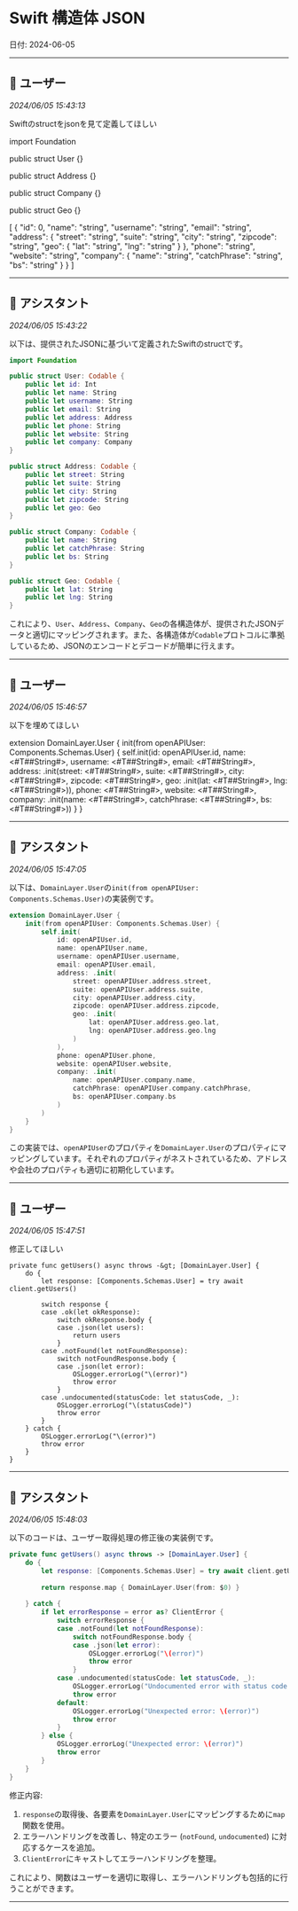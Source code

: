 # Swift 構造体 JSON

日付: 2024-06-05

---

## 👤 ユーザー
*2024/06/05 15:43:13*

Swiftのstructをjsonを見て定義してほしい

import Foundation

public struct User {}

public struct Address {}

public struct Company {}

public struct Geo {}

[
  {
    "id": 0,
    "name": "string",
    "username": "string",
    "email": "string",
    "address": {
      "street": "string",
      "suite": "string",
      "city": "string",
      "zipcode": "string",
      "geo": {
        "lat": "string",
        "lng": "string"
      }
    },
    "phone": "string",
    "website": "string",
    "company": {
      "name": "string",
      "catchPhrase": "string",
      "bs": "string"
    }
  }
]

---

## 🤖 アシスタント
*2024/06/05 15:43:22*

以下は、提供されたJSONに基づいて定義されたSwiftのstructです。

```swift
import Foundation

public struct User: Codable {
    public let id: Int
    public let name: String
    public let username: String
    public let email: String
    public let address: Address
    public let phone: String
    public let website: String
    public let company: Company
}

public struct Address: Codable {
    public let street: String
    public let suite: String
    public let city: String
    public let zipcode: String
    public let geo: Geo
}

public struct Company: Codable {
    public let name: String
    public let catchPhrase: String
    public let bs: String
}

public struct Geo: Codable {
    public let lat: String
    public let lng: String
}
```

これにより、`User`、`Address`、`Company`、`Geo`の各構造体が、提供されたJSONデータと適切にマッピングされます。また、各構造体が`Codable`プロトコルに準拠しているため、JSONのエンコードとデコードが簡単に行えます。

---

## 👤 ユーザー
*2024/06/05 15:46:57*

以下を埋めてほしい

extension DomainLayer.User {
    init(from openAPIUser: Components.Schemas.User) {
        self.init(id: openAPIUser.id, name: &lt;#T##String#&gt;, username: &lt;#T##String#&gt;, email: &lt;#T##String#&gt;, address: .init(street: &lt;#T##String#&gt;, suite: &lt;#T##String#&gt;, city: &lt;#T##String#&gt;, zipcode: &lt;#T##String#&gt;, geo: .init(lat: &lt;#T##String#&gt;, lng: &lt;#T##String#&gt;)), phone: &lt;#T##String#&gt;, website: &lt;#T##String#&gt;, company: .init(name: &lt;#T##String#&gt;, catchPhrase: &lt;#T##String#&gt;, bs: &lt;#T##String#&gt;))
    }
}

---

## 🤖 アシスタント
*2024/06/05 15:47:05*

以下は、`DomainLayer.User`の`init(from openAPIUser: Components.Schemas.User)`の実装例です。

```swift
extension DomainLayer.User {
    init(from openAPIUser: Components.Schemas.User) {
        self.init(
            id: openAPIUser.id,
            name: openAPIUser.name,
            username: openAPIUser.username,
            email: openAPIUser.email,
            address: .init(
                street: openAPIUser.address.street,
                suite: openAPIUser.address.suite,
                city: openAPIUser.address.city,
                zipcode: openAPIUser.address.zipcode,
                geo: .init(
                    lat: openAPIUser.address.geo.lat,
                    lng: openAPIUser.address.geo.lng
                )
            ),
            phone: openAPIUser.phone,
            website: openAPIUser.website,
            company: .init(
                name: openAPIUser.company.name,
                catchPhrase: openAPIUser.company.catchPhrase,
                bs: openAPIUser.company.bs
            )
        )
    }
}
```

この実装では、`openAPIUser`のプロパティを`DomainLayer.User`のプロパティにマッピングしています。それぞれのプロパティがネストされているため、アドレスや会社のプロパティも適切に初期化しています。

---

## 👤 ユーザー
*2024/06/05 15:47:51*

修正してほしい

    private func getUsers() async throws -&gt; [DomainLayer.User] {
        do {
            let response: [Components.Schemas.User] = try await client.getUsers()

            switch response {
            case .ok(let okResponse):
                switch okResponse.body {
                case .json(let users):
                    return users
                }
            case .notFound(let notFoundResponse):
                switch notFoundResponse.body {
                case .json(let error):
                    OSLogger.errorLog("\(error)")
                    throw error
                }
            case .undocumented(statusCode: let statusCode, _):
                OSLogger.errorLog("\(statusCode)")
                throw error
            }
        } catch {
            OSLogger.errorLog("\(error)")
            throw error
        }
    }

---

## 🤖 アシスタント
*2024/06/05 15:48:03*

以下のコードは、ユーザー取得処理の修正後の実装例です。

```swift
private func getUsers() async throws -> [DomainLayer.User] {
    do {
        let response: [Components.Schemas.User] = try await client.getUsers()
        
        return response.map { DomainLayer.User(from: $0) }
        
    } catch {
        if let errorResponse = error as? ClientError {
            switch errorResponse {
            case .notFound(let notFoundResponse):
                switch notFoundResponse.body {
                case .json(let error):
                    OSLogger.errorLog("\(error)")
                    throw error
                }
            case .undocumented(statusCode: let statusCode, _):
                OSLogger.errorLog("Undocumented error with status code: \(statusCode)")
                throw error
            default:
                OSLogger.errorLog("Unexpected error: \(error)")
                throw error
            }
        } else {
            OSLogger.errorLog("Unexpected error: \(error)")
            throw error
        }
    }
}
```

修正内容:
1. `response`の取得後、各要素を`DomainLayer.User`にマッピングするために`map`関数を使用。
2. エラーハンドリングを改善し、特定のエラー (`notFound`, `undocumented`) に対応するケースを追加。
3. `ClientError`にキャストしてエラーハンドリングを整理。

これにより、関数はユーザーを適切に取得し、エラーハンドリングも包括的に行うことができます。

---
